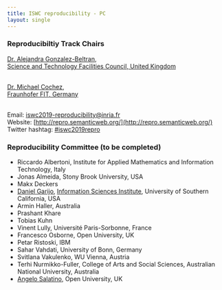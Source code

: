 ```yaml
---
title: ISWC reproducibility - PC
layout: single
---
```


### Reproducibiltiy Track Chairs

[Dr. Alejandra Gonzalez-Beltran](https://agbeltran.github.io/), <br />
[Science and Technology Facilities Council, United Kingdom](https://stfc.ukri.org/)<br />
<br/>

[Dr. Michael Cochez](http://users.jyu.fi/~miselico/),<br /> 
[Fraunhofer FIT, Germany](https://www.fit.fraunhofer.de/)<br />
<br/>

Email: [iswc2019-reproducibility@inria.fr](mailto:iswc2019-reproducibility@inria.fr)<br/>
Website: [http://repro.semanticweb.org/](http://repro.semanticweb.org/)<br/>
Twitter hashtag: [#iswc2019repro](https://twitter.com/search?q=%23iswc2019repro&src=typed_query&f=live)<br/>

### Reproducibility Committee (to be completed)

* Riccardo Albertoni, Institute for Applied Mathematics and Information Technology, Italy
* Jonas Almeida, Stony Brook University, USA
* Makx Deckers
* [Daniel Garijo](http://dgarijo.com/), [Information Sciences Institute](http://isi.edu/), University of Southern California, USA
* Armin Haller, Australia
* Prashant Khare
* Tobias Kuhn
* Vinent Lully, Université Paris-Sorbonne, France
* Francesco Osborne, Open University, UK
* Petar Ristoski, IBM
* Sahar Vahdati, University of Bonn, Germany
* Svitlana Vakulenko, WU Vienna, Austria
* Terhi Nurmikko-Fuller, College of Arts and Social Sciences, Australian National University, Australia
* [Angelo Salatino]( https://salatino.org), Open University, UK
